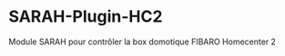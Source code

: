 SARAH-Plugin-HC2
========================

Module SARAH pour contrôler la box domotique FIBARO Homecenter 2
